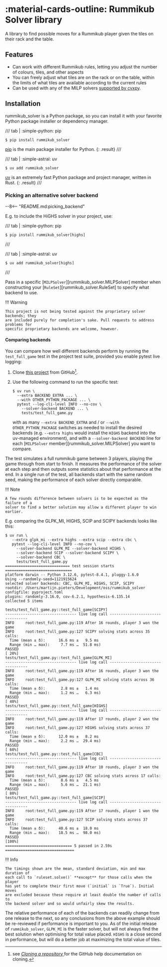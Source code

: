 # :material-cards-outline: Rummikub Solver library

A library to find possible moves for a Rummikub player given the tiles on their rack and the table.

## Features

- Can work with different Rummikub rules, letting you adjust the number of colours, tiles, and other aspects
- You can freely adjust what tiles are on the rack or on the table, within the limits of what tiles are available according to the current rules
- Can be used with any of the MILP solvers [supported by cvxpy](https://www.cvxpy.org/tutorial/solvers/index.html#choosing-a-solver).

## Installation

rummikub_solver is a Python package, so you can install it with your favorite Python package installer or dependency manager.

/// tab | :simple-python: pip
```console
$ pip install rummikub_solver
```

[pip](https://pip.pypa.io/en/stable/) is the main package installer for Python.
{: .result}
///

/// tab | :simple-astral: uv
```console
$ uv add rummikub_solver
```

[uv](https://docs.astral.sh/uv/) is an extremely fast Python package and project manager, written in Rust.
{: .result}
///

### Picking an alternative solver backend

--8<-- "README.md:picking_backend"

E.g. to include the HiGHS solver in your project, use:


/// tab | :simple-python: pip
```console
$ pip install rummikub_solver[highs]
```
///

/// tab | :simple-astral: uv
```console
$ uv add rummikub_solver[highs]
```
///

Pass in a specific [`MILPSolver`][rummikub_solver.MILPSolver] member when
constructing your [`RuleSet`][rummikub_solver.RuleSet] to specify what backend
to use.

!!! Warning

    This project is not being tested against the proprietary solver backends; they
    are included purely for completion's sake. Pull requests to address problems for
    specific proprietary backends are welcome, however.

#### Comparing backends

You can compare how well different backends perform by running the `test_full_game` test
in the project test suite, provided you enable pytest live logging:

1. Clone [this project][gh] from GitHub[^1].
2. Use the following command to run the specific test:

    ```console
    $ uv run \
      --extra BACKEND_EXTRA ... \
      --with OTHER_PYTHON_PACKAGE ... \
      pytest --log-cli-level INFO --no-cov \
        --solver-backend BACKEND ... \
        tests/test_full_game.py
    ```

    with as many `--extra BACKEND_EXTRA` and / or `--with OTHER_PYTHON_PACKAGE`
    switches as needed to install the desired backends (e.g. `--extra highs`
    would install the `HIGHS` backend into the uv-managed environment), and 
    with a `--solver-backend BACKEND` line for each 
    [`MILPSolver` member][rummikub_solver.MILPSolver] you want to compare.

The test simulates a full rummikub game between 3 players, playing the game
through from start to finish. It measures the performance of the solver at each
step and then outputs some statistics about that performance at the end. In a
single run of the test, all backends start with the same random seed, making the
performance of each solver directly comparable.

!!! Note

    A few rounds difference between solvers is to be expected as the failure of a
    solver to find a better solution may allow a different player to win earlier.

E.g. comparing the GLPK_MI, HIGHS, SCIP and SCIPY backends looks like this:

```console
$ uv run \
   --extra glpk_mi --extra highs --extra scip --extra cbc \
   pytest --log-cli-level INFO --no-cov \
     --solver-backend GLPK_MI --solver-backend HIGHS \
     --solver-backend SCIP --solver-backend SCIPY \
     --solver-backend CBC \
     tests/test_full_game.py
============================= test session starts ==============================
platform darwin -- Python 3.12.6, pytest-8.4.1, pluggy-1.6.0
Using --randomly-seed=1121915624
selected solver backends: CBC, GLPK_MI, HIGHS, SCIP, SCIPY
rootdir: /Users/martijn.pieters/Development/oss/rummikub_solver
configfile: pyproject.toml
plugins: randomly-3.16.0, cov-6.2.1, hypothesis-6.135.14
collected 5 items                                                              

tests/test_full_game.py::test_full_game[SCIPY] 
-------------------------------- live log call ---------------------------------
INFO     root:test_full_game.py:119 After 16 rounds, player 3 won the game
INFO     root:test_full_game.py:127 SCIPY solving stats across 35 calls:
  Time (mean ± δ):      16.6 ms ±   9.5 ms
  Range (min … max):     7.7 ms …  51.8 ms)
PASSED                                                                   [ 20%]
tests/test_full_game.py::test_full_game[GLPK_MI] 
-------------------------------- live log call ---------------------------------
INFO     root:test_full_game.py:119 After 16 rounds, player 3 won the game
INFO     root:test_full_game.py:127 GLPK_MI solving stats across 36 calls:
  Time (mean ± δ):       2.8 ms ±   1.4 ms
  Range (min … max):     1.2 ms …   6.3 ms)
PASSED                                                                   [ 40%]
tests/test_full_game.py::test_full_game[HIGHS] 
-------------------------------- live log call ---------------------------------
INFO     root:test_full_game.py:119 After 17 rounds, player 2 won the game
INFO     root:test_full_game.py:127 HIGHS solving stats across 37 calls:
  Time (mean ± δ):      12.0 ms ±   8.2 ms
  Range (min … max):     2.2 ms …  29.4 ms)
PASSED                                                                   [ 60%]
tests/test_full_game.py::test_full_game[CBC] 
-------------------------------- live log call ---------------------------------
INFO     root:test_full_game.py:119 After 10 rounds, player 3 won the game
INFO     root:test_full_game.py:127 CBC solving stats across 17 calls:
  Time (mean ± δ):       8.6 ms ±   4.5 ms
  Range (min … max):     5.6 ms …  21.1 ms)
PASSED                                                                   [ 80%]
tests/test_full_game.py::test_full_game[SCIP] 
-------------------------------- live log call ---------------------------------
INFO     root:test_full_game.py:119 After 17 rounds, player 1 won the game
INFO     root:test_full_game.py:127 SCIP solving stats across 37 calls:
  Time (mean ± δ):      40.6 ms ±  18.0 ms
  Range (min … max):    18.5 ms …  98.0 ms)
PASSED                                                                   [100%]
============================== 5 passed in 2.59s ===============================
```

!!! Info

    The timings shown are the mean, standard deviation, min and max duration of
    each call to `ruleset.solve()` **except** for those calls when the player
    has yet to complete their first move (`initial` is `True`). Initial moves
    are excluded because these require at least double the number of calls to
    the backend solver and so would unfairly skew the results.

The relative performance of each of the backends can readily change from one
release to the next, so any conclusions from the above example should be
re-reviewed if performance is important to you. As of the initial release of
`rummikub_solver`, `GLPK_MI` is the faster solver, but will not always find the
best solution when optimising for total value placed. `HIGHS` is a close second
in performance, but will do a better job at maximizing the total value of tiles.

[^1]: see [*Cloning a repository* ](https://docs.github.com/en/repositories/creating-and-managing-repositories/cloning-a-repository#cloning-a-repository) for the GitHub help documentation on cloning.

[gh]: https://github.com/mjpieters/rummikub_solver
